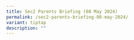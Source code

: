 ```yaml
---
title: Sec2 Parents Briefing (08 May 2024)
permalink: /sec2-parents-briefing-08-may-2024/
variant: tiptap
description: ""
---
```

